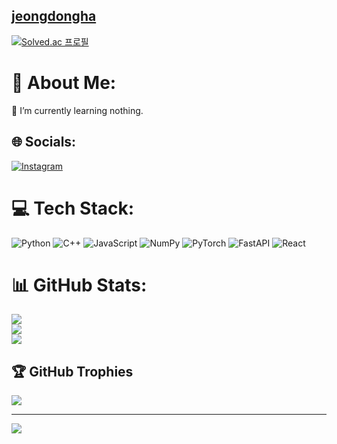 ## [jeongdongha]((https://ha4219.github.io/))

[![Solved.ac 프로필](http://mazassumnida.wtf/api/generate_badge?boj=jeongdongha)](https://solved.ac/jeongdongha)<br/>

# 💫 About Me:
🌱 I’m currently learning nothing.


## 🌐 Socials:
[![Instagram](https://img.shields.io/badge/Instagram-%23E4405F.svg?logo=Instagram&logoColor=white)](https://instagram.com/dhjeong4219) 

# 💻 Tech Stack:
![Python](https://img.shields.io/badge/python-3670A0?style=for-the-badge&logo=python&logoColor=ffdd54) ![C++](https://img.shields.io/badge/c++-%2300599C.svg?style=for-the-badge&logo=c%2B%2B&logoColor=white) ![JavaScript](https://img.shields.io/badge/javascript-%23323330.svg?style=for-the-badge&logo=javascript&logoColor=%23F7DF1E) ![NumPy](https://img.shields.io/badge/numpy-%23013243.svg?style=for-the-badge&logo=numpy&logoColor=white) ![PyTorch](https://img.shields.io/badge/PyTorch-%23EE4C2C.svg?style=for-the-badge&logo=PyTorch&logoColor=white) ![FastAPI](https://img.shields.io/badge/FastAPI-005571?style=for-the-badge&logo=fastapi) ![React](https://img.shields.io/badge/react-%2320232a.svg?style=for-the-badge&logo=react&logoColor=%2361DAFB)
# 📊 GitHub Stats:
![](https://github-readme-stats.vercel.app/api?username=ha4219&theme=dark&hide_border=true&include_all_commits=true&count_private=false)<br/>
![](https://github-readme-streak-stats.herokuapp.com/?user=ha4219&theme=dark&hide_border=true)<br/>
![](https://github-readme-stats.vercel.app/api/top-langs/?username=ha4219&theme=dark&hide_border=true&include_all_commits=true&count_private=false&layout=compact)

## 🏆 GitHub Trophies
![](https://github-profile-trophy.vercel.app/?username=ha4219&theme=discord&no-frame=false&no-bg=false&margin-w=4)

---
[![](https://visitcount.itsvg.in/api?id=ha4219&icon=0&color=0)](https://visitcount.itsvg.in)

<!-- Proudly created with GPRM ( https://gprm.itsvg.in ) -->
